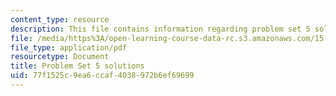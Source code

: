 ```yaml
---
content_type: resource
description: This file contains information regarding problem set 5 solutions.
file: /media/https%3A/open-learning-course-data-rc.s3.amazonaws.com/15-053-optimization-methods-in-management-science-spring-2013/77f1525c9ea6ccaf4038972b6ef69699_MIT15_053S13_ps5sol.pdf
file_type: application/pdf
resourcetype: Document
title: Problem Set 5 solutions
uid: 77f1525c-9ea6-ccaf-4038-972b6ef69699
---
```

